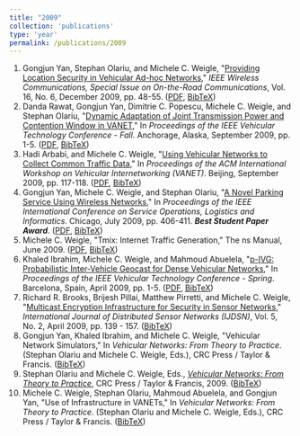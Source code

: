 ```yaml
---
title: "2009"
collection: 'publications'
type: 'year'
permalink: /publications/2009
---
```

1. Gongjun Yan, Stephan Olariu, and Michele C. Weigle, "[Providing Location Security in Vehicular Ad-hoc Networks](http://dx.doi.org/10.1109/MWC.2009.5361178)," *IEEE Wireless Communications, Special Issue on On-the-Road Communications*, Vol. 16, No. 6, December 2009, pp. 48-55. ([PDF](http://www.cs.odu.edu/~mweigle/papers/yan-ieeewc09-preprint.pdf), [BibTeX](?action=bibentry&bibfile=mweigle.bib&bibref=yan-wcm-otrc09))
1. Danda Rawat, Gongjun Yan, Dimitrie C. Popescu, Michele C. Weigle, and Stephan Olariu, "[Dynamic Adaptation of Joint Transmission Power and Contention Window in VANET](http://dx.doi.org/10.1109/VETECF.2009.5378793)," In *Proceedings of the IEEE Vehicular Technology Conference - Fall*. Anchorage, Alaska, September 2009, pp. 1-5. ([PDF](http://www.cs.odu.edu/~mweigle/papers/rawat-vtc09.pdf), [BibTeX](?action=bibentry&bibfile=mweigle.bib&bibref=rawat-vtc09))
1. Hadi Arbabi, and Michele C. Weigle, "[Using Vehicular Networks to Collect Common Traffic Data](http://doi.acm.org/10.1145/1614269.1614289)," In *Proceedings of the ACM International Workshop on Vehicular Internetworking (VANET)*. Beijing, September 2009, pp. 117-118. ([PDF](http://www.cs.odu.edu/~mweigle/papers/arbabi-vanet09.pdf), [BibTeX](?action=bibentry&bibfile=mweigle.bib&bibref=arbabi-vanet09))
1. Gongjun Yan, Michele C. Weigle, and Stephan Olariu, "[A Novel Parking Service Using Wireless Networks](http://dx.doi.org/10.1109/SOLI.2009.5203967)," In *Proceedings of the IEEE International Conference on Service Operations, Logistics and Informatics*. Chicago, July 2009, pp. 406-411. ***Best Student Paper Award***.  ([PDF](http://www.cs.odu.edu/~mweigle/papers/yan-soli09.pdf), [BibTeX](?action=bibentry&bibfile=mweigle.bib&bibref=yan-soli09))
1. Michele C. Weigle, "Tmix: Internet Traffic Generation," The ns Manual, June 2009. ([PDF](http://www.cs.odu.edu/~mweigle/papers/tmix-nsdoc.pdf), [BibTeX](?action=bibentry&bibfile=mweigle.bib&bibref=tmix-docs))
1. Khaled Ibrahim, Michele C. Weigle, and Mahmoud Abuelela, "[p-IVG: Probabilistic Inter-Vehicle Geocast for Dense Vehicular Networks](http://dx.doi.org/10.1109/VETECS.2009.5073804)," In *Proceedings of the IEEE Vehicular Technology Conference - Spring*. Barcelona, Spain, April 2009, pp. 1-5. ([PDF](http://www.cs.odu.edu/~mweigle/papers/ibrahim-vtc09spr.pdf), [BibTeX](?action=bibentry&bibfile=mweigle.bib&bibref=ibrahim-vtc09))
1. Richard R. Brooks, Brijesh Pillai, Matthew Pirretti, and Michele C. Weigle, "[Multicast Encryption Infrastructure for Security in Sensor Networks](http://dx.doi.org/10.1080/15501320601062114)," *International Journal of Distributed Sensor Networks (IJDSN)*, Vol. 5, No. 2, April 2009, pp. 139 - 157. ([BibTeX](?action=bibentry&bibfile=mweigle.bib&bibref=brooks-ijdsn09))
1. Gongjun Yan, Khaled Ibrahim, and Michele C. Weigle, "Vehicular Network Simulators," In *Vehicular Networks: From Theory to Practice*. (Stephan Olariu and Michele C. Weigle, Eds.), CRC Press / Taylor & Francis. ([BibTeX](?action=bibentry&bibfile=mweigle.bib&bibref=sim-vanet-book))
1. Stephan Olariu and Michele C. Weigle, Eds., [*Vehicular Networks: From Theory to Practice*](http://www.cs.odu.edu/~mweigle/VehicularNetworks-Book), CRC Press / Taylor & Francis, 2009. ([BibTeX](?action=bibentry&bibfile=mweigle.bib&bibref=vanet-book))
1. Michele C. Weigle, Stephan Olariu, Mahmoud Abuelela, and Gongjun Yan, "Use of Infrastructure in VANETs," In *Vehicular Networks: From Theory to Practice*. (Stephan Olariu and Michele C. Weigle, Eds.), CRC Press / Taylor & Francis. ([BibTeX](?action=bibentry&bibfile=mweigle.bib&bibref=infrastructure-vanet-book))
